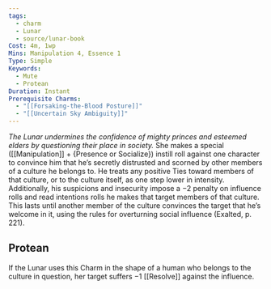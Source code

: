 ```yaml
---
tags:
  - charm
  - Lunar
  - source/lunar-book
Cost: 4m, 1wp
Mins: Manipulation 4, Essence 1
Type: Simple
Keywords:
  - Mute
  - Protean
Duration: Instant
Prerequisite Charms:
  - "[[Forsaking-the-Blood Posture]]"
  - "[[Uncertain Sky Ambiguity]]"
---
```

*The Lunar undermines the confidence of mighty princes and esteemed elders by questioning their place in society.*
She makes a special ([[Manipulation]] + {Presence or Socialize}) instill roll against one character to convince him that he’s secretly distrusted and scorned by other members of a culture he belongs to. He treats any positive Ties toward members of that culture, or to the culture itself, as one step lower in intensity. Additionally, his suspicions and insecurity impose a −2 penalty on influence rolls and read intentions rolls he makes that target members of that culture. This lasts until another member of the culture convinces the target that he’s welcome in it, using the rules for overturning social influence (Exalted, p. 221). 
## Protean 

If the Lunar uses this Charm in the shape of a human who belongs to the culture in question, her target suffers −1 [[Resolve]] against the influence.